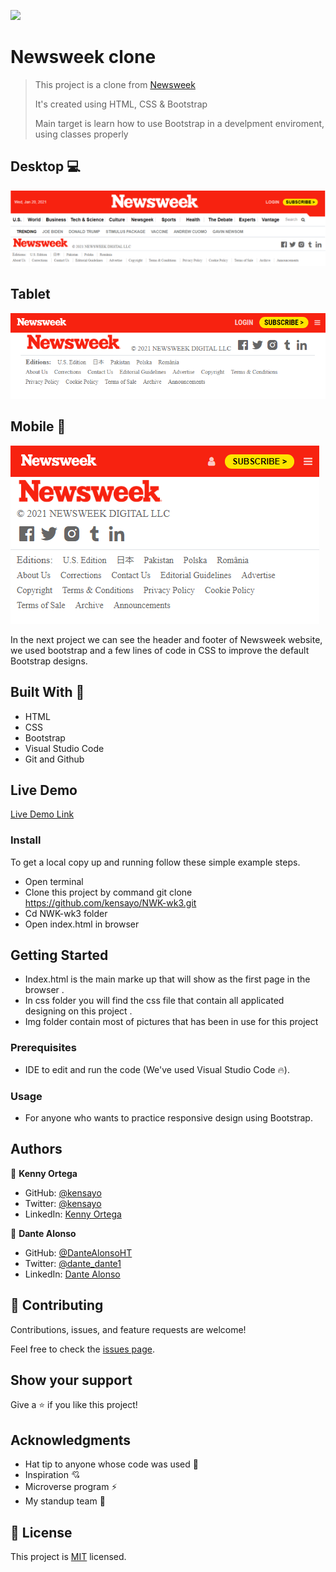 ![](https://img.shields.io/badge/Microverse-blueviolet)

# Newsweek clone

> This project is a clone from [Newsweek](https://web.archive.org/web/20210120125445/https://www.newsweek.com/) 
> 
> It's created using HTML, CSS & Bootstrap
> 
> Main target is learn how to use Bootstrap in a develpment enviroment, using classes properly

## Desktop 💻
![Desktop-Version](img/Newsweek-Milestone1-Desktop.PNG)

## Tablet
![Tablet-Version](img/Newsweek-Milestone1-Tablet.PNG)

## Mobile 📱
![Mobile-Version](img/Newsweek-Milestone1-Mobile.PNG)

In the next project we can see the header and footer of Newsweek website, we used bootstrap and a few lines of code in CSS to improve the default Bootstrap designs. 

## Built With 🔨

- HTML
- CSS
- Bootstrap
- Visual Studio Code
- Git and Github

## Live Demo

[Live Demo Link](https://kensayo.github.io/NWK-wk3/)

### Install

To get a local copy up and running follow these simple example steps.
- Open terminal
- Clone this project by command git clone https://github.com/kensayo/NWK-wk3.git
- Cd NWK-wk3 folder
- Open index.html in browser

## Getting Started 

- Index.html is the main marke up that will show as the first page in the browser .
- In css folder you will find the css file that contain all applicated designing on this project .
- Img folder contain most of pictures that has been in use for this project

### Prerequisites

- IDE to edit and run the code (We've used Visual Studio Code 🔥).

### Usage

- For anyone who wants to practice responsive design using Bootstrap.

## Authors

👤 **Kenny Ortega**

- GitHub: [@kensayo](https://github.com/kensayo)
- Twitter: [@kensayo](https://twitter.com/kensayo)
- LinkedIn: [Kenny Ortega](https://www.linkedin.com/in/kenny-ortega-3580aa33/)

👤 **Dante Alonso**

- GitHub: [@DanteAlonsoHT](https://github.com/DanteAlonsoHT)
- Twitter: [@dante_dante1](https://twitter.com/dante_dante1)
- LinkedIn: [Dante Alonso](https://www.linkedin.com/in/dante-hernandez99/)

## 🤝 Contributing

Contributions, issues, and feature requests are welcome!

Feel free to check the [issues page](https://github.com/kensayo/NWK-wk3/issues).

## Show your support

Give a ⭐️ if you like this project!

## Acknowledgments

- Hat tip to anyone whose code was used 🔰
- Inspiration 💘
- Microverse program ⚡
- My standup team 🏹

## 📝 License

This project is [MIT](./mit.md) licensed.
